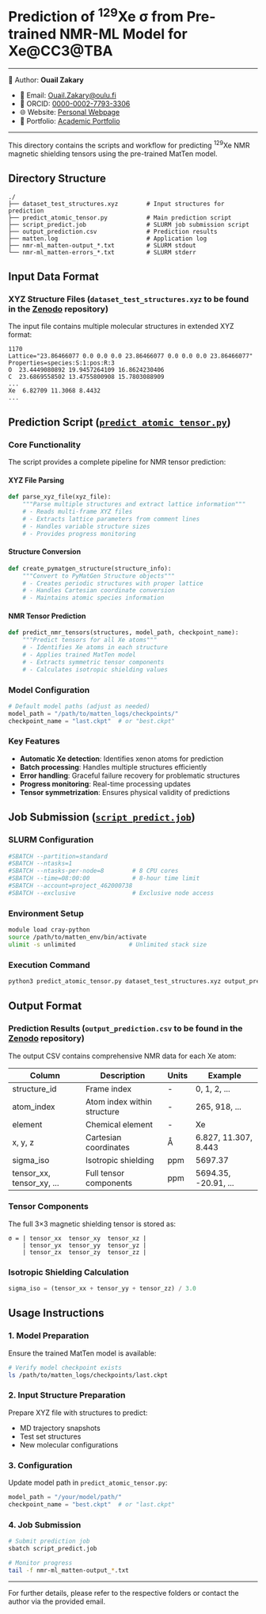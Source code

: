 # Prediction of <sup>129</sup>Xe σ from Pre-trained NMR-ML Model for Xe@CC3@TBA

---
📄 Author: **Ouail Zakary**  
- 📧 Email: [Ouail.Zakary@oulu.fi](mailto:Ouail.Zakary@oulu.fi)  
- 🔗 ORCID: [0000-0002-7793-3306](https://orcid.org/0000-0002-7793-3306)  
- 🌐 Website: [Personal Webpage](https://cc.oulu.fi/~nmrwww/members/Ouail_Zakary.html)  
- 📁 Portfolio: [Academic Portfolio](https://ozakary.github.io/)
---

This directory contains the scripts and workflow for predicting <sup>129</sup>Xe NMR magnetic shielding tensors using the pre-trained MatTen model.

## Directory Structure

```
./
├── dataset_test_structures.xyz        # Input structures for prediction
├── predict_atomic_tensor.py           # Main prediction script
├── script_predict.job                 # SLURM job submission script
├── output_prediction.csv              # Prediction results
├── matten.log                         # Application log
├── nmr-ml_matten-output_*.txt         # SLURM stdout
└── nmr-ml_matten-errors_*.txt         # SLURM stderr
```

## Input Data Format

### XYZ Structure Files (`dataset_test_structures.xyz` to be found in the [Zenodo](./) repository)
The input file contains multiple molecular structures in extended XYZ format:

```
1170
Lattice="23.86466077 0.0 0.0 0.0 23.86466077 0.0 0.0 0.0 23.86466077" Properties=species:S:1:pos:R:3
O  23.4449080892 19.9457264109 16.8624230406
C  23.6869558502 13.4755800908 15.7803088909
...
Xe  6.82709 11.3068 8.4432
...
```

## Prediction Script ([`predict_atomic_tensor.py`](./predict_atomic_tensor.py))

### Core Functionality
The script provides a complete pipeline for NMR tensor prediction:

#### XYZ File Parsing
```python
def parse_xyz_file(xyz_file):
    """Parse multiple structures and extract lattice information"""
    # - Reads multi-frame XYZ files
    # - Extracts lattice parameters from comment lines
    # - Handles variable structure sizes
    # - Provides progress monitoring
```

#### Structure Conversion
```python
def create_pymatgen_structure(structure_info):
    """Convert to PyMatGen Structure objects"""
    # - Creates periodic structures with proper lattice
    # - Handles Cartesian coordinate conversion
    # - Maintains atomic species information
```

#### NMR Tensor Prediction
```python
def predict_nmr_tensors(structures, model_path, checkpoint_name):
    """Predict tensors for all Xe atoms"""
    # - Identifies Xe atoms in each structure
    # - Applies trained MatTen model
    # - Extracts symmetric tensor components
    # - Calculates isotropic shielding values
```

### Model Configuration
```python
# Default model paths (adjust as needed)
model_path = "/path/to/matten_logs/checkpoints/"
checkpoint_name = "last.ckpt"  # or "best.ckpt"
```

### Key Features
- **Automatic Xe detection**: Identifies xenon atoms for prediction
- **Batch processing**: Handles multiple structures efficiently
- **Error handling**: Graceful failure recovery for problematic structures
- **Progress monitoring**: Real-time processing updates
- **Tensor symmetrization**: Ensures physical validity of predictions

## Job Submission ([`script_predict.job`](./script_predict.job))

### SLURM Configuration
```bash
#SBATCH --partition=standard
#SBATCH --ntasks=1
#SBATCH --ntasks-per-node=8        # 8 CPU cores
#SBATCH --time=08:00:00            # 8-hour time limit
#SBATCH --account=project_462000738
#SBATCH --exclusive                # Exclusive node access
```

### Environment Setup
```bash
module load cray-python
source /path/to/matten_env/bin/activate
ulimit -s unlimited               # Unlimited stack size
```

### Execution Command
```bash
python3 predict_atomic_tensor.py dataset_test_structures.xyz output_prediction.csv
```

## Output Format

### Prediction Results (`output_prediction.csv` to be found in the [Zenodo](./) repository)
The output CSV contains comprehensive NMR data for each Xe atom:

| Column | Description | Units | Example |
|--------|-------------|--------|---------|
| structure_id | Frame index | - | 0, 1, 2, ... |
| atom_index | Atom index within structure | - | 265, 918, ... |
| element | Chemical element | - | Xe |
| x, y, z | Cartesian coordinates | Å | 6.827, 11.307, 8.443 |
| sigma_iso | Isotropic shielding | ppm | 5697.37 |
| tensor_xx, tensor_xy, ... | Full tensor components | ppm | 5694.35, -20.91, ... |

### Tensor Components
The full 3×3 magnetic shielding tensor is stored as:
```
σ = | tensor_xx  tensor_xy  tensor_xz |
    | tensor_yx  tensor_yy  tensor_yz |
    | tensor_zx  tensor_zy  tensor_zz |
```

### Isotropic Shielding Calculation
```python
sigma_iso = (tensor_xx + tensor_yy + tensor_zz) / 3.0
```

## Usage Instructions

### 1. Model Preparation
Ensure the trained MatTen model is available:
```bash
# Verify model checkpoint exists
ls /path/to/matten_logs/checkpoints/last.ckpt
```

### 2. Input Structure Preparation
Prepare XYZ file with structures to predict:
- MD trajectory snapshots
- Test set structures
- New molecular configurations

### 3. Configuration
Update model path in `predict_atomic_tensor.py`:
```python
model_path = "/your/model/path/"
checkpoint_name = "best.ckpt"  # or "last.ckpt"
```

### 4. Job Submission
```bash
# Submit prediction job
sbatch script_predict.job

# Monitor progress
tail -f nmr-ml_matten-output_*.txt
```

---

For further details, please refer to the respective folders or contact the author via the provided email.	

